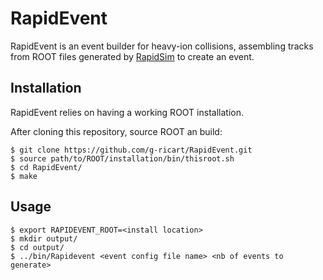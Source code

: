 # RapidEvent

RapidEvent is an event builder for heavy-ion collisions, assembling tracks from
ROOT files generated by [RapidSim](https://github.com/gcowan/RapidSim) to
create an event.

## Installation

RapidEvent relies on having a working ROOT installation.

After cloning this repository, source ROOT an build:

```shell
$ git clone https://github.com/g-ricart/RapidEvent.git
$ source path/to/ROOT/installation/bin/thisroot.sh
$ cd RapidEvent/
$ make
```

## Usage

```shell
$ export RAPIDEVENT_ROOT=<install location>
$ mkdir output/
$ cd output/
$ ../bin/Rapidevent <event config file name> <nb of events to generate>
```
